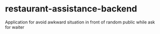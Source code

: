 # restaurant-assistance-backend
Application for avoid awkward situation in front of random public while ask for waiter
